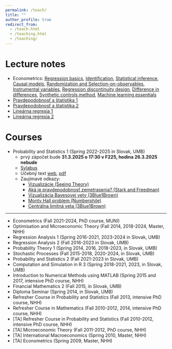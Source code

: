 ```yaml
---
permalink: /teach/
title: ""
author_profile: true
redirect_from: 
  - /teach.html
  - /teaching.html
  - /teaching/
---
```



Lecture notes
======

- Econometrics: [Regression basics](http://lukaslaffers.github.io/files/econx_1_LL_2.pdf), [Identification](http://lukaslaffers.github.io/files/econx_2a_LL_handout.pdf), [Statistical inference](http://lukaslaffers.github.io/files/econx_2b_LL_handout.pdf), [Causal models](http://lukaslaffers.github.io/files/econx_3a_LL_handout.pdf), [Randomization and Selection-on-observables](http://lukaslaffers.github.io/files/econx_3b_LL_handout.pdf), [Instrumental variables](http://lukaslaffers.github.io/files/econx_4_IV_LL_handout.pdf), [Regression discontinuity design](http://lukaslaffers.github.io/files/econx_5a_LL_handout.pdf), [Difference in differences](http://lukaslaffers.github.io/files/econx_5b_LL_handout.pdf), [Synthetic controls method](http://lukaslaffers.github.io/files/econx_6a_LL_handout.pdf), [Machine learning essentials](http://lukaslaffers.github.io/files/econx_6b_LL_handout.pdf)
- [Pravdepodobnosť a štatistika 1](https://lukaslaffers.github.io/pas1/)
- [Pravdepodobnosť a štatistika 2](https://lukaslaffers.github.io/pas2/)
- [Lineárna regresia 1](http://lukaslaffers.github.io/files/MAR1_poznamkyMain.pdf)
- [Lineárna regresia 2](http://lukaslaffers.github.io/files/MAR2_all.pdf)

Courses
======

- Probability and Statistics 1 (Spring 2022-2025 in Slovak, UMB)
  - prvý zápočet bude **31.3.2025 o 17:30 v F225, hodina 26.3.2025 nebude**
  - [Sylabus](https://lukaslaffers.github.io/files/sylabus_ps_1_svk_25.pdf)
  - Učebný text [web](https://lukaslaffers.github.io/pas1/), [pdf](http://lukaslaffers.github.io/files/PAS1q_05032025.pdf)
  - Zaujímavé odkazy: 
    - [Vizualizácie (Seeing Theory)](https://seeing-theory.brown.edu/)
    - [Aká je pravdepodobnosť zemetrasenia? (Stark and Freedman)](https://www.stat.berkeley.edu/~stark/Preprints/611.pdf)
    - [Vizualizácia Bayesovej vety (3Blue1Brown)](https://www.youtube.com/watch?v=HZGCoVF3YvM)
    - [Monty Hall problem (Numberphile)](https://www.youtube.com/watch?v=4Lb-6rxZxx0)
    - [Centrálna limitná veta (3Blue1Brown)](https://www.youtube.com/watch?v=zeJD6dqJ5lo)
    
___
- Econometrics (Fall 2021-2024, PhD course, MUNI)
- Optimisation and Microeconomic Theory (Fall 2014, 2018-2024, Master, NHH)
- Regression Analysis 1 (Spring 2016-2021, 2023-2024 in Slovak, UMB)
- Regression Analysis 2 (Fall 2016-2023 in Slovak, UMB)
- Probability Theory 1 (Spring 2014, 2016, 2018-2023, in Slovak, UMB)
- Stochastic Processes (Fall 2015-2018, 2020-2024, in Slovak, UMB)
- Probability and Statistics 2 (Fall 2021-2023 in Slovak, UMB)
- Computation and Simulation in R 3 (Spring 2018-2021, 2023, in Slovak, UMB)
- Introduction to Numerical Methods using MATLAB (Spring 2015 and 2017, intensive PhD course, NHH)
- Financial Mathematics 2 (Fall 2015, in Slovak, UMB)
- Diploma Seminar (Spring 2014, in Slovak, UMB)
- Refresher Course in Probability and Statistics (Fall 2013, intensive PhD course, NHH)
- Refresher Course in Mathematics (Fall 2010-2012, 2014, intensive PhD course, NHH)
- [TA] Refresher Course in Probability and Statistics (Fall 2010-2012, intensive PhD course, NHH)
- [TA] Microeconomic Theory (Fall 2011-2012, PhD course, NHH)
- [TA] International Macroeconomics (Spring 2010, Master, NHH)
- [TA] Econometrics (Spring 2009, Master, NHH)